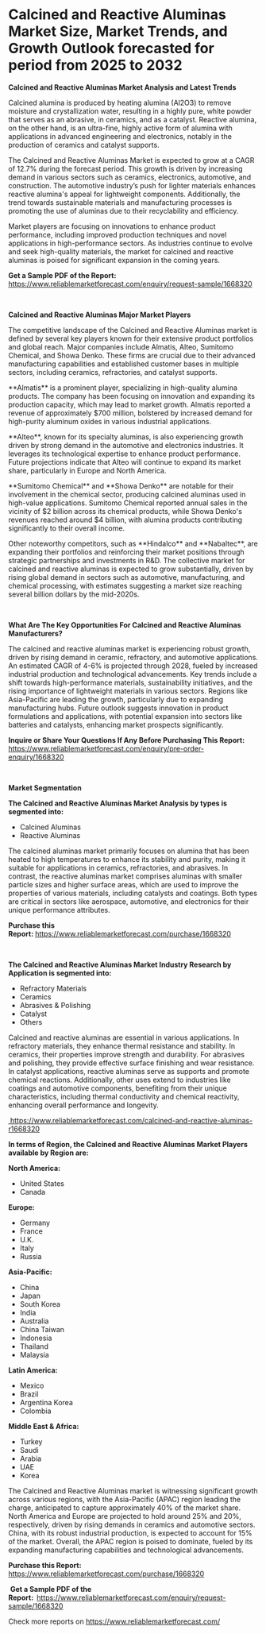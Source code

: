 <p><h1>Calcined and Reactive Aluminas Market Size, Market Trends, and Growth Outlook forecasted for period from 2025 to 2032</h1></p><p><strong>Calcined and Reactive Aluminas Market Analysis and Latest Trends</strong></p>
<p><p>Calcined alumina is produced by heating alumina (Al2O3) to remove moisture and crystallization water, resulting in a highly pure, white powder that serves as an abrasive, in ceramics, and as a catalyst. Reactive alumina, on the other hand, is an ultra-fine, highly active form of alumina with applications in advanced engineering and electronics, notably in the production of ceramics and catalyst supports.</p><p>The Calcined and Reactive Aluminas Market is expected to grow at a CAGR of 12.7% during the forecast period. This growth is driven by increasing demand in various sectors such as ceramics, electronics, automotive, and construction. The automotive industry’s push for lighter materials enhances reactive alumina's appeal for lightweight components. Additionally, the trend towards sustainable materials and manufacturing processes is promoting the use of aluminas due to their recyclability and efficiency.</p><p>Market players are focusing on innovations to enhance product performance, including improved production techniques and novel applications in high-performance sectors. As industries continue to evolve and seek high-quality materials, the market for calcined and reactive aluminas is poised for significant expansion in the coming years.</p></p>
<p><strong>Get a Sample PDF of the Report:&nbsp;</strong> <a href="https://www.reliablemarketforecast.com/enquiry/request-sample/1668320?utm_campaign=2235&utm_medium=2&utm_source=Github&utm_content=ia&utm_term=08032025&utm_id=calcined-and-reactive-aluminas">https://www.reliablemarketforecast.com/enquiry/request-sample/1668320</a></p>
<p>&nbsp;</p>
<p><strong>Calcined and Reactive Aluminas Major Market Players</strong></p>
<p><p>The competitive landscape of the Calcined and Reactive Aluminas market is defined by several key players known for their extensive product portfolios and global reach. Major companies include Almatis, Alteo, Sumitomo Chemical, and Showa Denko. These firms are crucial due to their advanced manufacturing capabilities and established customer bases in multiple sectors, including ceramics, refractories, and catalyst supports.</p><p>**Almatis** is a prominent player, specializing in high-quality alumina products. The company has been focusing on innovation and expanding its production capacity, which may lead to market growth. Almatis reported a revenue of approximately $700 million, bolstered by increased demand for high-purity aluminum oxides in various industrial applications.</p><p>**Alteo**, known for its specialty aluminas, is also experiencing growth driven by strong demand in the automotive and electronics industries. It leverages its technological expertise to enhance product performance. Future projections indicate that Alteo will continue to expand its market share, particularly in Europe and North America.</p><p>**Sumitomo Chemical** and **Showa Denko** are notable for their involvement in the chemical sector, producing calcined aluminas used in high-value applications. Sumitomo Chemical reported annual sales in the vicinity of $2 billion across its chemical products, while Showa Denko's revenues reached around $4 billion, with alumina products contributing significantly to their overall income.</p><p>Other noteworthy competitors, such as **Hindalco** and **Nabaltec**, are expanding their portfolios and reinforcing their market positions through strategic partnerships and investments in R&D. The collective market for calcined and reactive aluminas is expected to grow substantially, driven by rising global demand in sectors such as automotive, manufacturing, and chemical processing, with estimates suggesting a market size reaching several billion dollars by the mid-2020s.</p></p>
<p>&nbsp;</p>
<p><strong>What Are The Key Opportunities For Calcined and Reactive Aluminas Manufacturers?</strong></p>
<p><p>The calcined and reactive aluminas market is experiencing robust growth, driven by rising demand in ceramic, refractory, and automotive applications. An estimated CAGR of 4-6% is projected through 2028, fueled by increased industrial production and technological advancements. Key trends include a shift towards high-performance materials, sustainability initiatives, and the rising importance of lightweight materials in various sectors. Regions like Asia-Pacific are leading the growth, particularly due to expanding manufacturing hubs. Future outlook suggests innovation in product formulations and applications, with potential expansion into sectors like batteries and catalysts, enhancing market prospects significantly.</p></p>
<p><strong>Inquire or Share Your Questions If Any Before Purchasing This Report:</strong> <a href="https://www.reliablemarketforecast.com/enquiry/pre-order-enquiry/1668320?utm_campaign=2235&utm_medium=2&utm_source=Github&utm_content=ia&utm_term=08032025&utm_id=calcined-and-reactive-aluminas">https://www.reliablemarketforecast.com/enquiry/pre-order-enquiry/1668320</a></p>
<p>&nbsp;</p>
<p><strong>Market Segmentation</strong></p>
<p><strong>The Calcined and Reactive Aluminas Market Analysis by types is segmented into:</strong></p>
<p><ul><li>Calcined Aluminas</li><li>Reactive Aluminas</li></ul></p>
<p><p>The calcined aluminas market primarily focuses on alumina that has been heated to high temperatures to enhance its stability and purity, making it suitable for applications in ceramics, refractories, and abrasives. In contrast, the reactive aluminas market comprises aluminas with smaller particle sizes and higher surface areas, which are used to improve the properties of various materials, including catalysts and coatings. Both types are critical in sectors like aerospace, automotive, and electronics for their unique performance attributes.</p></p>
<p><strong>Purchase this Report:&nbsp;</strong><a href="https://www.reliablemarketforecast.com/purchase/1668320?utm_campaign=2235&utm_medium=2&utm_source=Github&utm_content=ia&utm_term=08032025&utm_id=calcined-and-reactive-aluminas">https://www.reliablemarketforecast.com/purchase/1668320</a></p>
<p>&nbsp;</p>
<p><strong>The Calcined and Reactive Aluminas Market Industry Research by Application is segmented into:</strong></p>
<p><ul><li>Refractory Materials</li><li>Ceramics</li><li>Abrasives & Polishing</li><li>Catalyst</li><li>Others</li></ul></p>
<p><p>Calcined and reactive aluminas are essential in various applications. In refractory materials, they enhance thermal resistance and stability. In ceramics, their properties improve strength and durability. For abrasives and polishing, they provide effective surface finishing and wear resistance. In catalyst applications, reactive aluminas serve as supports and promote chemical reactions. Additionally, other uses extend to industries like coatings and automotive components, benefiting from their unique characteristics, including thermal conductivity and chemical reactivity, enhancing overall performance and longevity.</p></p>
<p><a href="https://www.reliablemarketforecast.com/calcined-and-reactive-aluminas-r1668320?utm_campaign=2235&utm_medium=2&utm_source=Github&utm_content=ia&utm_term=08032025&utm_id=calcined-and-reactive-aluminas">&nbsp;https://www.reliablemarketforecast.com/calcined-and-reactive-aluminas-r1668320</a></p>
<p><strong>In terms of Region, the Calcined and Reactive Aluminas Market Players available by Region are:</strong></p>
<p>
    <p> <strong> North America: </strong>
        <ul>
            <li>United States</li>
            <li>Canada</li>
        </ul>
        </p> 
    <p> <strong> Europe: </strong>
        <ul>
            <li>Germany</li>
            <li>France</li>
            <li>U.K.</li>
            <li>Italy</li>
            <li>Russia</li>
        </ul>
        </p> 
    <p> <strong> Asia-Pacific: </strong>
        <ul>
            <li>China</li>
            <li>Japan</li>
            <li>South Korea</li>
            <li>India</li>
            <li>Australia</li>
            <li>China Taiwan</li>
            <li>Indonesia</li>
            <li>Thailand</li>
            <li>Malaysia</li>
        </ul>
        </p> 
    <p> <strong> Latin America: </strong>
        <ul>
            <li>Mexico</li>
            <li>Brazil</li>
            <li>Argentina Korea</li>
            <li>Colombia</li>
        </ul>
        </p> 
    <p> <strong> Middle East & Africa: </strong>
        <ul>
            <li>Turkey</li>
            <li>Saudi</li>
            <li>Arabia</li>
            <li>UAE</li>
            <li>Korea</li>
        </ul>
    </p>
    </p>
<p><p>The Calcined and Reactive Aluminas market is witnessing significant growth across various regions, with the Asia-Pacific (APAC) region leading the charge, anticipated to capture approximately 40% of the market share. North America and Europe are projected to hold around 25% and 20%, respectively, driven by rising demands in ceramics and automotive sectors. China, with its robust industrial production, is expected to account for 15% of the market. Overall, the APAC region is poised to dominate, fueled by its expanding manufacturing capabilities and technological advancements.</p></p>
<p><strong>Purchase this Report: </strong><a href="https://www.reliablemarketforecast.com/purchase/1668320?utm_campaign=2235&utm_medium=2&utm_source=Github&utm_content=ia&utm_term=08032025&utm_id=calcined-and-reactive-aluminas">https://www.reliablemarketforecast.com/purchase/1668320</a></p>
<p>&nbsp;<strong>Get a Sample PDF of the Report:&nbsp;&nbsp;</strong><a href="https://www.reliablemarketforecast.com/enquiry/request-sample/1668320?utm_campaign=2235&utm_medium=2&utm_source=Github&utm_content=ia&utm_term=08032025&utm_id=calcined-and-reactive-aluminas">https://www.reliablemarketforecast.com/enquiry/request-sample/1668320</a></p>
<p><strong></strong></p>
<p>Check more reports on <a href="https://www.reliablemarketforecast.com/?utm_campaign=2235&utm_medium=2&utm_source=Github&utm_content=ia&utm_term=08032025&utm_id=calcined-and-reactive-aluminas">https://www.reliablemarketforecast.com/</a></p>